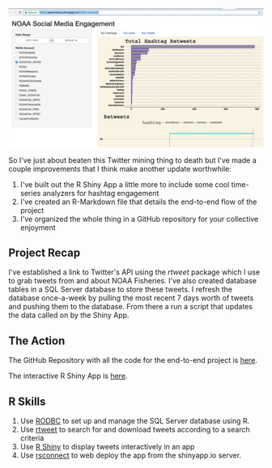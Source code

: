 ![noaa_twitter](/images/noaa_twitter.png)

So I've just about beaten this Twitter mining thing to death but I've made a couple improvements that I think make another update worthwhile: 

1. I've built out the R Shiny App a little more to include some cool time-series analyzers for hashtag engagement
2. I've created an R-Markdown file that details the end-to-end flow of the project
3. I've organized the whole thing in a GitHub repository for your collective enjoyment

## Project Recap

I've established a link to Twitter's API using the *rtweet* package which I use to grab tweets from and about NOAA Fisheries. I've also created database tables in a SQL Server database to store these tweets.  I refresh the database once-a-week by pulling the most recent 7 days worth of tweets and pushing them to the database.  From there a run a script that updates the data called on by the Shiny App.

## The Action

The GitHub Repository with all the code for the end-to-end project is [here](https://github.com/aaronmams/noaa-social-media).

The interactive R Shiny App is [here](https://aaronmams.shinyapps.io/twitter-explorer/).

## R Skills

1. Use [RODBC](https://cran.r-project.org/web/packages/RODBC/index.html) to set up and manage the SQL Server database using R.
2. Use [rtweet](http://rtweet.info/) to search for and download tweets according to a search criteria
3. Use [R Shiny](https://shiny.rstudio.com/) to display tweets interactively in an app
4. Use [rsconnect](https://cran.r-project.org/web/packages/rsconnect/index.html) to web deploy the app from the shinyapp.io server.

